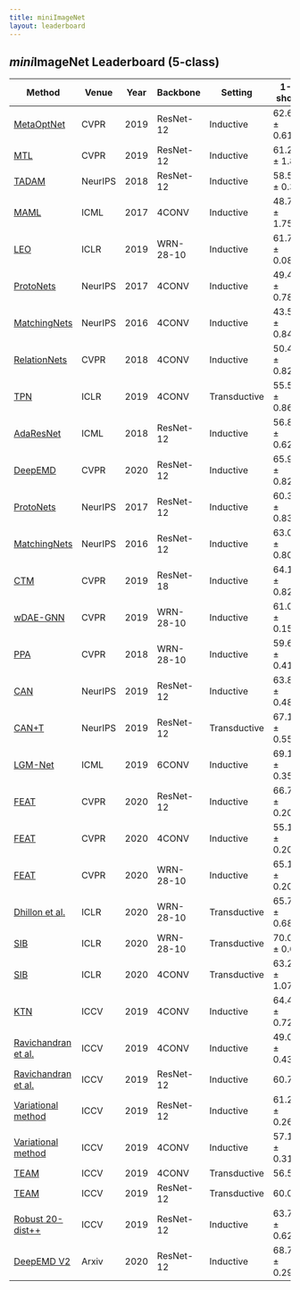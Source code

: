 ```yaml
---
title: miniImageNet
layout: leaderboard
---
```


## *mini*ImageNet Leaderboard (5-class)

Method   | Venue | Year | Backbone   | Setting | 1-shot      | 5-shot   | Code | Reported by 
------- | ------ | ---- | --------   | -----    | -----   | -----    | ---- | ----
[MetaOptNet](https://arxiv.org/pdf/1904.03758.pdf)     | CVPR   | 2019 | ResNet-12  | Inductive | 62.64 ± 0.61    | 78.63 ± 0.46     | [\[PyTorch\]](https://github.com/kjunelee/MetaOptNet) | [\[Source\]](https://arxiv.org/pdf/1904.03758.pdf)
[MTL](https://openaccess.thecvf.com/content_CVPR_2019/papers/Sun_Meta-Transfer_Learning_for_Few-Shot_Learning_CVPR_2019_paper.pdf)     | CVPR   | 2019 | ResNet-12  | Inductive | 61.2 ± 1.8    | 75.5 ± 0.8    | [\[PyTorch\]](https://github.com/yaoyao-liu/meta-transfer-learning/) | [\[Source\]](https://openaccess.thecvf.com/content_CVPR_2019/papers/Sun_Meta-Transfer_Learning_for_Few-Shot_Learning_CVPR_2019_paper.pdf)
[TADAM](http://papers.nips.cc/paper/7352-tadam-task-dependent-adaptive-metric-for-improved-few-shot-learning.pdf)     | NeurIPS   | 2018 | ResNet-12  | Inductive | 58.5 ± 0.3    | 76.7 ± 0.3     | [\[TensorFlow\]](https://github.com/ElementAI/TADAM) | [\[Source\]](http://papers.nips.cc/paper/7352-tadam-task-dependent-adaptive-metric-for-improved-few-shot-learning.pdf)
[MAML](https://arxiv.org/pdf/1703.03400.pdf) | ICML | 2017 | 4CONV | Inductive | 48.70 ± 1.75 | 63.11 ± 0.92  | [\[TensorFlow\]](https://github.com/cbfinn/maml) | [\[Source\]](https://arxiv.org/pdf/1703.03400.pdf)
[LEO](https://arxiv.org/pdf/1807.05960.pdf) | ICLR | 2019 | WRN-28-10 | Inductive | 61.76 ± 0.08 | 77.59 ± 0.12 | [\[TensorFlow\]](https://github.com/deepmind/leo) | [\[Source\]](https://arxiv.org/pdf/1807.05960.pdf)
[ProtoNets](https://arxiv.org/pdf/1703.05175.pdf) | NeurIPS | 2017 | 4CONV | Inductive | 49.42 ± 0.78 | 68.20 ± 0.66  | [\[PyTorch\]](https://github.com/orobix/Prototypical-Networks-for-Few-shot-Learning-PyTorch) | [\[Source\]](https://arxiv.org/pdf/1703.05175.pdf)
[MatchingNets](https://arxiv.org/pdf/1606.04080.pdf) | NeurIPS | 2016 | 4CONV | Inductive | 43.56 ± 0.84 | 55.31 ± 0.73  | [\[TensorFlow\]](https://github.com/AntreasAntoniou/MatchingNetworks) | [\[Source\]](https://arxiv.org/pdf/1904.03758.pdf)
[RelationNets](https://arxiv.org/pdf/1711.06025.pdf) | CVPR | 2018 | 4CONV | Inductive | 50.44 ± 0.82 | 65.32 ± 0.70  | [\[PyTorch\]](https://github.com/floodsung/LearningToCompare_FSL) | [\[Source\]](https://arxiv.org/pdf/1711.06025.pdf)
[TPN](https://arxiv.org/pdf/1805.10002.pdf) | ICLR | 2019 | 4CONV | Transductive | 55.51 ± 0.86 |  69.86 ± 0.65  | [\[TensorFlow\]](https://github.com/csyanbin/TPN) | [\[Source\]](https://arxiv.org/pdf/1904.03758.pdf)
[AdaResNet](https://arxiv.org/pdf/1712.09926.pdf) | ICML | 2018 | ResNet-12 | Inductive |  56.88 ± 0.62 | 71.94 ± 0.57  | None | [\[Source\]](https://arxiv.org/pdf/1711.06025.pdf)
[DeepEMD](https://openaccess.thecvf.com/content_CVPR_2020/papers/Zhang_DeepEMD_Few-Shot_Image_Classification_With_Differentiable_Earth_Movers_Distance_and_CVPR_2020_paper.pdf) | CVPR | 2020 | ResNet-12 | Inductive |  65.91 ± 0.82 | 82.41 ± 0.56  | [\[PyTorch\]](https://github.com/icoz69/DeepEMD) | [\[Source\]](https://openaccess.thecvf.com/content_CVPR_2020/papers/Zhang_DeepEMD_Few-Shot_Image_Classification_With_Differentiable_Earth_Movers_Distance_and_CVPR_2020_paper.pdf)
[ProtoNets](https://arxiv.org/pdf/1703.05175.pdf) | NeurIPS | 2017 | ResNet-12 | Inductive | 60.37 ± 0.83 | 78.02 ± 0.57  | [\[PyTorch\]](https://github.com/orobix/Prototypical-Networks-for-Few-shot-Learning-PyTorch) | [\[Source\]](https://openaccess.thecvf.com/content_CVPR_2020/papers/Zhang_DeepEMD_Few-Shot_Image_Classification_With_Differentiable_Earth_Movers_Distance_and_CVPR_2020_paper.pdf)
[MatchingNets](https://arxiv.org/pdf/1606.04080.pdf) | NeurIPS | 2016 | ResNet-12 | Inductive | 63.08 ± 0.80 | 75.99 ± 0.60  | [\[TensorFlow\]](https://github.com/AntreasAntoniou/MatchingNetworks) | [\[Source\]](https://openaccess.thecvf.com/content_CVPR_2020/papers/Zhang_DeepEMD_Few-Shot_Image_Classification_With_Differentiable_Earth_Movers_Distance_and_CVPR_2020_paper.pdf)
[CTM](https://arxiv.org/pdf/1905.11116.pdf) | CVPR | 2019 | ResNet-18 | Inductive | 64.12 ± 0.82  | 80.51 ± 0.13  | [\[PyTorch\]](https://github.com/Clarifai/few-shot-ctm) | [\[Source\]](https://arxiv.org/pdf/1905.11116.pdf)
[wDAE-GNN](https://arxiv.org/pdf/1905.01102.pdf) | CVPR | 2019 | WRN-28-10 | Inductive | 61.07 ± 0.15 | 76.75 ± 0.11  | [\[PyTorch\]](https://github.com/gidariss/wDAE_GNN_FewShot) | [\[Source\]](https://openaccess.thecvf.com/content_CVPR_2020/papers/Zhang_DeepEMD_Few-Shot_Image_Classification_With_Differentiable_Earth_Movers_Distance_and_CVPR_2020_paper.pdf)
[PPA](https://arxiv.org/pdf/1706.03466.pdf) | CVPR | 2018 | WRN-28-10 | Inductive | 59.60 ± 0.41 | 73.74 ± 0.19  | None | [\[Source\]](https://openaccess.thecvf.com/content_CVPR_2020/papers/Zhang_DeepEMD_Few-Shot_Image_Classification_With_Differentiable_Earth_Movers_Distance_and_CVPR_2020_paper.pdf)
[CAN](https://papers.nips.cc/paper/8655-cross-attention-network-for-few-shot-classification.pdf) | NeurIPS | 2019 | ResNet-12 | Inductive |  63.85 ± 0.48 | 79.44 ± 0.34 | [\[PyTorch\]](https://github.com/blue-blue272/fewshot-CAN) | [\[Source\]](https://papers.nips.cc/paper/8655-cross-attention-network-for-few-shot-classification.pdf)
[CAN+T](https://papers.nips.cc/paper/8655-cross-attention-network-for-few-shot-classification.pdf) | NeurIPS | 2019 | ResNet-12 | Transductive |  67.19 ± 0.55 | 80.64 ± 0.35  | [\[PyTorch\]](https://github.com/blue-blue272/fewshot-CAN) | [\[Source\]](https://papers.nips.cc/paper/8655-cross-attention-network-for-few-shot-classification.pdf)
[LGM-Net](https://arxiv.org/pdf/1905.06331.pdf) | ICML | 2019 | 6CONV | Inductive |  69.13 ± 0.35 | 71.18 ± 0.68  | [\[TensorFlow\]](https://github.com/likesiwell/LGM-Net/) | [\[Source\]](https://arxiv.org/pdf/1905.06331.pdf)
[FEAT](https://arxiv.org/pdf/1812.03664.pdf) | CVPR | 2020 | ResNet-12 | Inductive |  66.78 ± 0.20 | 82.05 ± 0.14  | [\[PyTorch\]](https://github.com/Sha-Lab/FEAT) | [\[Source\]](https://arxiv.org/pdf/1812.03664.pdf)
[FEAT](https://arxiv.org/pdf/1812.03664.pdf) | CVPR | 2020 | 4CONV | Inductive |  55.15 ± 0.20 | 71.61 ± 0.16  | [\[PyTorch\]](https://github.com/Sha-Lab/FEAT) | [\[Source\]](https://arxiv.org/pdf/1812.03664.pdf)
[FEAT](https://arxiv.org/pdf/1812.03664.pdf) | CVPR | 2020 | WRN-28-10 | Inductive |  65.10 ± 0.20 | 81.11 ± 0.14 | [\[PyTorch\]](https://github.com/Sha-Lab/FEAT) | [\[Source\]](https://arxiv.org/pdf/1812.03664.pdf)
[Dhillon et al.](https://openreview.net/pdf?id=rylXBkrYDS) | ICLR | 2020 | WRN-28-10 | Transductive |  65.73 ± 0.68 | 78.40 ± 0.52 | None | [\[Source\]](https://openreview.net/pdf?id=rylXBkrYDS)
[SIB](https://openreview.net/pdf?id=Hkg-xgrYvH) | ICLR | 2020 | WRN-28-10 | Transductive |  70.0 ± 0.6 | 79.2 ± 0.4 | [\[PyTorch\]](https://github.com/hushell/sib_meta_learn) | [\[Source\]](https://openreview.net/pdf?id=Hkg-xgrYvH)
[SIB](https://openreview.net/pdf?id=Hkg-xgrYvH) | ICLR | 2020 | 4CONV | Transductive |  63.26 ± 1.07 | 75.73 ± 0.71 | [\[PyTorch\]](https://github.com/hushell/sib_meta_learn) | [\[Source\]](https://openreview.net/pdf?id=Hkg-xgrYvH)
[KTN](https://openaccess.thecvf.com/content_ICCV_2019/papers/Peng_Few-Shot_Image_Recognition_With_Knowledge_Transfer_ICCV_2019_paper.pdf) | ICCV | 2019 | 4CONV | Inductive |  64.42 ± 0.72 | 74.16 ± 0.56 | None| [\[Source\]](https://openaccess.thecvf.com/content_ICCV_2019/papers/Peng_Few-Shot_Image_Recognition_With_Knowledge_Transfer_ICCV_2019_paper.pdf)
[Ravichandran et al.](https://openaccess.thecvf.com/content_ICCV_2019/papers/Ravichandran_Few-Shot_Learning_With_Embedded_Class_Models_and_Shot-Free_Meta_Training_ICCV_2019_paper.pdf) | ICCV | 2019 | 4CONV | Inductive | 49.07 ± 0.43 | 65.73 ± 0.36 | None| [\[Source\]](https://openaccess.thecvf.com/content_ICCV_2019/papers/Ravichandran_Few-Shot_Learning_With_Embedded_Class_Models_and_Shot-Free_Meta_Training_ICCV_2019_paper.pdf)
[Ravichandran et al.](https://openaccess.thecvf.com/content_ICCV_2019/papers/Ravichandran_Few-Shot_Learning_With_Embedded_Class_Models_and_Shot-Free_Meta_Training_ICCV_2019_paper.pdf) | ICCV | 2019 | ResNet-12 | Inductive | 60.71 | 77.64 | None| [\[Source\]](https://openaccess.thecvf.com/content_ICCV_2019/papers/Ravichandran_Few-Shot_Learning_With_Embedded_Class_Models_and_Shot-Free_Meta_Training_ICCV_2019_paper.pdf)
[Variational method](https://openaccess.thecvf.com/content_ICCV_2019/papers/Zhang_Variational_Few-Shot_Learning_ICCV_2019_paper.pdf) | ICCV | 2019 | ResNet-12 | Inductive |  61.23 ± 0.26 | 77.69 ± 0.17 | None | [\[Source\]](https://openaccess.thecvf.com/content_ICCV_2019/papers/Zhang_Variational_Few-Shot_Learning_ICCV_2019_paper.pdf)
[Variational method](https://openaccess.thecvf.com/content_ICCV_2019/papers/Zhang_Variational_Few-Shot_Learning_ICCV_2019_paper.pdf) | ICCV | 2019 | 4CONV| Inductive |  57.15 ± 0.31  | 71.54 ± 0.23 | None | [\[Source\]](https://openaccess.thecvf.com/content_ICCV_2019/papers/Zhang_Variational_Few-Shot_Learning_ICCV_2019_paper.pdf)
[TEAM](https://openaccess.thecvf.com/content_ICCV_2019/papers/Qiao_Transductive_Episodic-Wise_Adaptive_Metric_for_Few-Shot_Learning_ICCV_2019_paper.pdf) | ICCV | 2019 | 4CONV | Transductive |  56.57  |  72.04 | None | [\[Source\]](https://openaccess.thecvf.com/content_ICCV_2019/papers/Qiao_Transductive_Episodic-Wise_Adaptive_Metric_for_Few-Shot_Learning_ICCV_2019_paper.pdf)
[TEAM](https://openaccess.thecvf.com/content_ICCV_2019/papers/Qiao_Transductive_Episodic-Wise_Adaptive_Metric_for_Few-Shot_Learning_ICCV_2019_paper.pdf) | ICCV | 2019 | ResNet-12 | Transductive |  60.07  | 75.90 | None | [\[Source\]](https://openaccess.thecvf.com/content_ICCV_2019/papers/Qiao_Transductive_Episodic-Wise_Adaptive_Metric_for_Few-Shot_Learning_ICCV_2019_paper.pdf)
[Robust 20-dist++](https://openaccess.thecvf.com/content_ICCV_2019/papers/Dvornik_Diversity_With_Cooperation_Ensemble_Methods_for_Few-Shot_Classification_ICCV_2019_paper.pdf) | ICCV | 2019 | ResNet-12 | Inductive |63.73 ± 0.62  | 81.19 ± 0.43| [\[PyTorch\]](https://github.com/dvornikita/fewshot_ensemble) | [\[Source\]](https://openaccess.thecvf.com/content_ICCV_2019/papers/Dvornik_Diversity_With_Cooperation_Ensemble_Methods_for_Few-Shot_Classification_ICCV_2019_paper.pdf)
[DeepEMD V2](https://arxiv.org/pdf/2003.06777.pdf) | Arxiv | 2020 | ResNet-12 | Inductive |  68.77 ± 0.29 | 84.13 ± 0.53  | [\[PyTorch\]](https://github.com/icoz69/DeepEMD) | [\[Source\]](https://arxiv.org/pdf/2003.06777.pdf)

